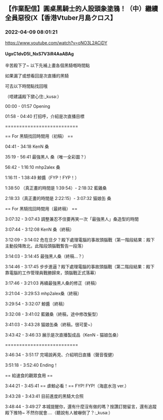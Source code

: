## 【作業配信】圓桌黑騎士的人設頭象塗鴉！（中）繼續全員惡役(X【香港Vtuber月島クロス】
### 2022-04-09 08:01:21
https://www.youtube.com/watch?v=oNO3L2ACjDY
#### UgxC1dvD5l_NxS7V3iR4AaABAg
辛苦殿下了~ 以下先補上畫各個黑騎嘅時間點

如果漏了或想看回是次直播的黑騎

可去以下時間點找回哦

（唔建議殿下撳心住:_kusa:）



00:00 - 01:57 Opening

01:58 - 04:40 打招呼，介紹是次直播目標



==========================

== For 黑騎找回時間用（初稿） ==

04:41 - 34:18 KenN 桑

35:19 - 56:41 最強黑人 桑（唯一全彩圖？）

56:42 - 1:16:10 mhp2alex 桑

1:16:11 - 1:38:49 鯨醬（FYP！FYP！）

1:38:50 （真正畫的時間是 1:39:54）- 2:18:32 藍雞桑

2:18:33（真正畫的時間是 2:22:15）- 3:07:32 猫娘缶 桑



== For 黑騎找回時間用（最終稿） ==

3:07:32 - 3:07:43 調整兼忍不住要再笑一次「最強黑人」桑造型的時間

3:07:44 - 3:12:08 KenN 桑（終稿）

3:12:09 - 3:14:02 危在旦夕？殿下處理電腦的事故頭腦戰（第一階段結果：殿下主動投降敗北，此階段頭腦戰暫告一段落）

3:14:03 - 3:14:45 最強黑人桑（終稿...？）

3:14:46 - 3:17:45 步步進逼？殿下處理電腦的事故頭腦戰（第二階段結果：殿下靠電腦的工作管理員戰勝歸來，頭腦戰正式落幕）

3:17:46 - 3:21:03 再續最強黑人桑的修正（終稿）

3:21:04 - 3:29:53 mhp2alex桑（終稿）

3:29:54 - 3:32:07 鯨醬（終稿）

3:32:08 - 3:41:02 藍雞桑（終稿，途中修改髮型）

3:41:03 - 3:43:28 猫娘缶桑（終稿，很可愛~）

3:43:42 - 3:46:33 展示是次直播製成品（KenN - 猫娘缶桑）



==========================



3:46:34 - 3:51:17  完場說再見、介紹明日直播（聲音復健）

3:51:18 - 3:52:40 Ending！



== 給速食的觀眾食用 == 



3:44:21 - 3:45:41 == 虐鯨必看！== FYP! FYP!（海底水泡 ver.）

3:43:28 - 3:43:41 目前進度的黑騎大合照

3:48:44 - 3:49:27 本城提醒你，還有什麼沒有做的嗎？按讚訂閱留言，還有追蹤殿下推特~ 不然你就會....（聽說有人被嚇倒了？:_kusa:）

